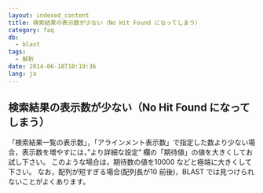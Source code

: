 ```yaml
---
layout: indexed_content
title: 検索結果の表示数が少ない（No Hit Found になってしまう）
category: faq
db:
  - blast
tags: 
  - 解析
date: 2014-06-18T10:19:36
lang: ja
---
```


## 検索結果の表示数が少ない（No Hit Found になってしまう）

「検索結果一覧の表示数」，「アラインメント表示数」で指定した数より少ない場合，表示数を増やすには，”より詳細な設定” 欄の「期待値」の値を大きくしてお試し下さい。 このような場合は，期待数の値を10000 などと極端に大きくして下さい。 なお，配列が短すぎる場合(配列長が10 前後)，BLAST では見つけられないことがよくあります。 